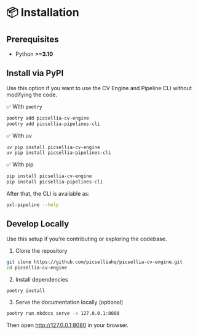 # 📦 Installation

## Prerequisites
- Python **>=3.10**

## Install via PyPI

Use this option if you want to use the CV Engine and Pipeline CLI without modifying the code.

✅ With `poetry`

```bash
poetry add picsellia-cv-engine
poetry add picsellia-pipelines-cli
```

✅ With uv

```bash
uv pip install picsellia-cv-engine
uv pip install picsellia-pipelines-cli
```

✅ With pip

```bash
pip install picsellia-cv-engine
pip install picsellia-pipelines-cli
```

After that, the CLI is available as:

```bash
pxl-pipeline --help
```

## Develop Locally

Use this setup if you're contributing or exploring the codebase.

1. Clone the repository

```bash
git clone https://github.com/picselliahq/picsellia-cv-engine.git
cd picsellia-cv-engine
```

2. Install dependencies

```bash
poetry install
```

3. Serve the documentation locally (optional)

```bash
poetry run mkdocs serve -a 127.0.0.1:8080
```

Then open http://127.0.0.1:8080 in your browser.
